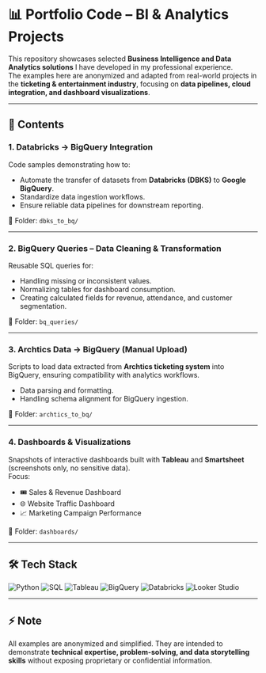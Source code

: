 # 📊 Portfolio Code – BI & Analytics Projects

This repository showcases selected **Business Intelligence and Data Analytics solutions** I have developed in my professional experience.  
The examples here are anonymized and adapted from real-world projects in the **ticketing & entertainment industry**, focusing on **data pipelines, cloud integration, and dashboard visualizations**.  

---

## 🚀 Contents

### 1. Databricks → BigQuery Integration  
Code samples demonstrating how to:  
- Automate the transfer of datasets from **Databricks (DBKS)** to **Google BigQuery**.  
- Standardize data ingestion workflows.  
- Ensure reliable data pipelines for downstream reporting.  

📂 Folder: `dbks_to_bq/`

---

### 2. BigQuery Queries – Data Cleaning & Transformation  
Reusable SQL queries for:  
- Handling missing or inconsistent values.  
- Normalizing tables for dashboard consumption.  
- Creating calculated fields for revenue, attendance, and customer segmentation.  

📂 Folder: `bq_queries/`

---

### 3. Archtics Data → BigQuery (Manual Upload)  
Scripts to load data extracted from **Archtics ticketing system** into BigQuery, ensuring compatibility with analytics workflows.  
- Data parsing and formatting.  
- Handling schema alignment for BigQuery ingestion.  

📂 Folder: `archtics_to_bq/`

---

### 4. Dashboards & Visualizations  
Snapshots of interactive dashboards built with **Tableau** and **Smartsheet** (screenshots only, no sensitive data).  
Focus:  
 
- 🎟️ Sales & Revenue Dashboard
- 🌐 Website Traffic Dashboard  
- 📈 Marketing Campaign Performance  

📂 Folder: `dashboards/`

---

## 🛠️ Tech Stack
![Python](https://img.shields.io/badge/Python-3776AB?logo=python&logoColor=white) 
![SQL](https://img.shields.io/badge/SQL-336791?logo=postgresql&logoColor=white) 
![Tableau](https://img.shields.io/badge/Tableau-E97627?logo=tableau&logoColor=white) 
![BigQuery](https://img.shields.io/badge/BigQuery-4285F4?logo=google-cloud&logoColor=white) 
![Databricks](https://img.shields.io/badge/Databricks-FF3621?logo=databricks&logoColor=white) 
![Looker Studio](https://img.shields.io/badge/Looker%20Studio-4285F4?logo=google&logoColor=white)
 
---

## ⚡ Note
All examples are anonymized and simplified. They are intended to demonstrate **technical expertise, problem-solving, and data storytelling skills** without exposing proprietary or confidential information.  
